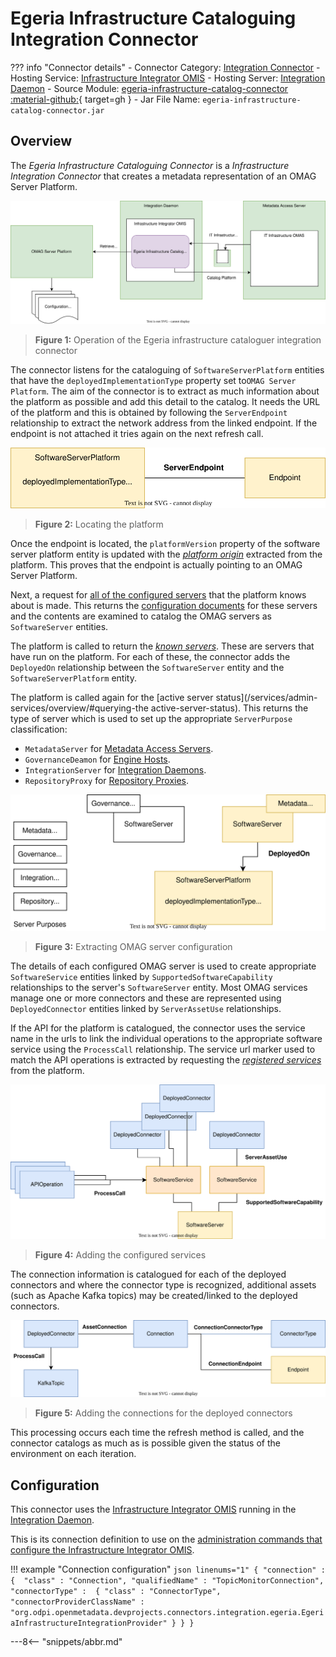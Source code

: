 <!-- SPDX-License-Identifier: CC-BY-4.0 -->
<!-- Copyright Contributors to the ODPi Egeria project. -->

# Egeria Infrastructure Cataloguing Integration Connector

??? info "Connector details"
    - Connector Category: [Integration Connector](/connectors/integration-connector)
    - Hosting Service: [Infrastructure Integrator OMIS](/services/omis/infrastructure-integrator)
    - Hosting Server: [Integration Daemon](/concepts/integration-daemon)
    - Source Module: [egeria-infrastructure-catalog-connector :material-github:](https://github.com/odpi/egeria-dev-projects/tree/master/egeria-infrastructure-catalog-connector){ target=gh }
    - Jar File Name: `egeria-infrastructure-catalog-connector.jar`

## Overview

The *Egeria Infrastructure Cataloguing Connector* is a *Infrastructure Integration Connector* that creates a metadata representation of an OMAG Server Platform.


![Figure 1](egeria-infrastructure-cataloguer-integration-connector.svg)
> **Figure 1:** Operation of the Egeria infrastructure cataloguer integration connector

The connector listens for the cataloguing of `SoftwareServerPlatform` entities that have the `deployedImplementationType` property set to`OMAG Server Platform`.  The aim of the connector is to extract as much information about the platform as possible and add this detail to the catalog. It needs the URL of the platform and this is obtained by following the `ServerEndpoint` relationship to extract the network address from the linked endpoint.  If the endpoint is not attached it tries again on the next refresh call. 

![Figure 2](egeria-infrastructure-cataloguer-integration-connector-trigger.svg)
> **Figure 2:** Locating the platform

Once the endpoint is located, the `platformVersion` property of the software server platform entity is updated with the [*platform origin*](/services/platform-services/overview/#platform-origin) extracted from the platform.  This proves that the endpoint is actually pointing to an OMAG Server Platform.

Next, a request for [all of the configured servers](/services/admin-services/overview/#managing-configuration-documents) that the platform knows about is made.  This returns the [configuration documents](/concepts/configuration-document) for these servers and the contents are examined to catalog the OMAG servers as `SoftwareServer` entities. 

The platform is called to return the [*known servers*](/services/platform-services/overview/#known-servers).  These are servers that have run on the platform.  For each of these, the connector adds the `DeployedOn` relationship between the `SoftwareServer` entity and the `SoftwareServerPlatform` entity.

The platform is called again for the [active server status](/services/admin-services/overview/#querying-the active-server-status).  This returns the type of server which is used to set up the appropriate `ServerPurpose` classification:

* `MetadataServer` for [Metadata Access Servers](/concepts/metadata-access-server).
* `GovernanceDeamon` for [Engine Hosts](/concepts/engine-host).
* `IntegrationServer` for [Integration Daemons](/concepts/metadata-access-server).
* `RepositoryProxy` for [Repository Proxies](/concepts/repository-proxy).


![Figure 3](egeria-infrastructure-cataloguer-integration-connector-servers.svg)
> **Figure 3:** Extracting OMAG server configuration

The details of each configured OMAG server is used to create appropriate `SoftwareService` entities linked by `SupportedSoftwareCapability` relationships to the server's `SoftwareServer` entity.  Most OMAG services manage one or more connectors and these are represented using `DeployedConnector` entities linked by `ServerAssetUse` relationships.

If the API for the platform is catalogued, the connector uses the service name in the urls to link the individual operations to the appropriate software service using the `ProcessCall` relationship.  The service url marker used to match the API operations is extracted by requesting the [*registered services*](/services/platform-services/overview/#registered-services) from the platform.

![Figure 4](egeria-infrastructure-cataloguer-integration-connector-software-services.svg)
> **Figure 4:** Adding the configured services

The connection information is catalogued for each of the deployed connectors and where the connector type is recognized, additional assets (such as Apache Kafka topics) may be created/linked to the deployed connectors.

![Figure 5](egeria-infrastructure-cataloguer-integration-connector-deployed-connector.svg)
> **Figure 5:** Adding the connections for the deployed connectors

This processing occurs each time the refresh method is called, and the connector catalogs as much as is possible given the status of the environment on each iteration.

## Configuration

This connector uses the [Infrastructure Integrator OMIS](/services/omis/infrastructure-integrator/overview)
running in the [Integration Daemon](/concepts/integration-daemon).

This is its connection definition to use on the [administration commands that configure the Infrastructure Integrator OMIS](/guides/admin/servers/configuring-an-integration-daemon/#configure-the-integration-services).

!!! example "Connection configuration"
    ```json linenums="1"
    {
       "connection" : 
                    { 
                        "class" : "Connection",
                        "qualifiedName" : "TopicMonitorConnection",
                        "connectorType" : 
                        {
                            "class" : "ConnectorType",
                            "connectorProviderClassName" : "org.odpi.openmetadata.devprojects.connectors.integration.egeria.EgeriaInfrastructureIntegrationProvider"
                        }
                    }
    }
    ```


---8<-- "snippets/abbr.md"